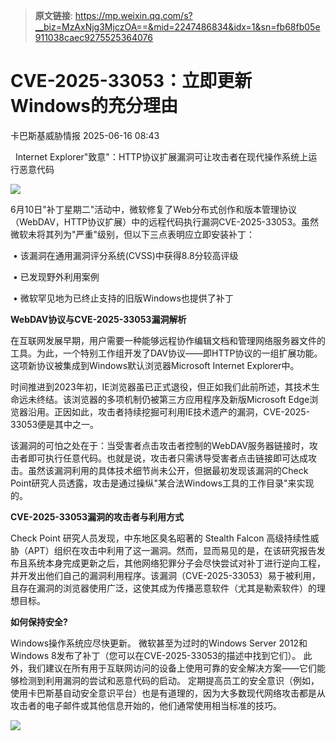 > **原文链接**: https://mp.weixin.qq.com/s?__biz=MzAxNjg3MjczOA==&mid=2247486834&idx=1&sn=fb68fb05e911038caec9275525364076

#  CVE-2025-33053：立即更新Windows的充分理由  
 卡巴斯基威胁情报   2025-06-16 08:43  
  
  Internet Explorer"致意"：HTTP协议扩展漏洞可让攻击者在现代操作系统上运行恶意代码  
  
  
![](https://mmbiz.qpic.cn/sz_mmbiz_png/BscvC1hbNBeXxNdwrFKT30VrgXqzibEfu9cc4ibpFgwV3fEkYYxU17PNt3KA7CTFZicAhMTeZIqh0JgTmZVmYjL8g/640?wx_fmt=png&from=appmsg "")  
  
  
6月10日"补丁星期二"活动中，微软修复了Web分布式创作和版本管理协议（WebDAV，HTTP协议扩展）中的远程代码执行漏洞CVE-2025-33053。虽然微软未将其列为"严重"级别，但以下三点表明应立即安装补丁：  
  
 • 该漏洞在通用漏洞评分系统(CVSS)中获得8.8分较高评级  
  
 • 已发现野外利用案例  
  
 • 微软罕见地为已终止支持的旧版Windows也提供了补丁  
  
  
**WebDAV协议与CVE-2025-33053漏洞解析**  
  
  
  
在互联网发展早期，用户需要一种能够远程协作编辑文档和管理网络服务器文件的工具。为此，一个特别工作组开发了DAV协议——即HTTP协议的一组扩展功能。这项新协议被集成到Windows默认浏览器Microsoft Internet Explorer中。  
  
时间推进到2023年初，IE浏览器虽已正式退役，但正如我们此前所述，其技术生命远未终结。该浏览器的多项机制仍被第三方应用程序及新版Microsoft Edge浏览器沿用。正因如此，攻击者持续挖掘可利用IE技术遗产的漏洞，CVE-2025-33053便是其中之一。  
  
该漏洞的可怕之处在于：当受害者点击攻击者控制的WebDAV服务器链接时，攻击者即可执行任意代码。也就是说，攻击者只需诱导受害者点击链接即可达成攻击。虽然该漏洞利用的具体技术细节尚未公开，但据最初发现该漏洞的Check Point研究人员透露，攻击是通过操纵"某合法Windows工具的工作目录"来实现的。  
  
**CVE-2025-33053漏洞的攻击者与利用方式**  
  
  
  
Check Point 研究人员发现，中东地区臭名昭著的 Stealth Falcon 高级持续性威胁（APT）组织在攻击中利用了这一漏洞。然而，显而易见的是，在该研究报告发布且系统本身完成更新之后，其他网络犯罪分子会尽快尝试对补丁进行逆向工程，并开发出他们自己的漏洞利用程序。该漏洞（CVE-2025-33053）易于被利用，且存在漏洞的浏览器使用广泛，这使其成为传播恶意软件（尤其是勒索软件）的理想目标。  
  
  
  
**如何保持安全?**  
  
  
Windows操作系统应尽快更新。 微软甚至为过时的Windows Server 2012和Windows 8发布了补丁（您可以在CVE-2025-33053的描述中找到它们）。 此外，我们建议在所有用于互联网访问的设备上使用可靠的安全解决方案——它们能够检测到利用漏洞的尝试和恶意代码的启动。 定期提高员工的安全意识（例如，使用卡巴斯基自动安全意识平台）也是有道理的，因为大多数现代网络攻击都是从攻击者的电子邮件或其他信息开始的，他们通常使用相当标准的技巧。  
  
![](https://mmbiz.qpic.cn/sz_mmbiz_jpg/BscvC1hbNBeXxNdwrFKT30VrgXqzibEfuFYCP0ZibJwlIbu891Eic79j5CliaNVVDVUH8drbV9Qib7qB6A0CkkficvTw/640?wx_fmt=jpeg&from=appmsg "")  
  
  
  

